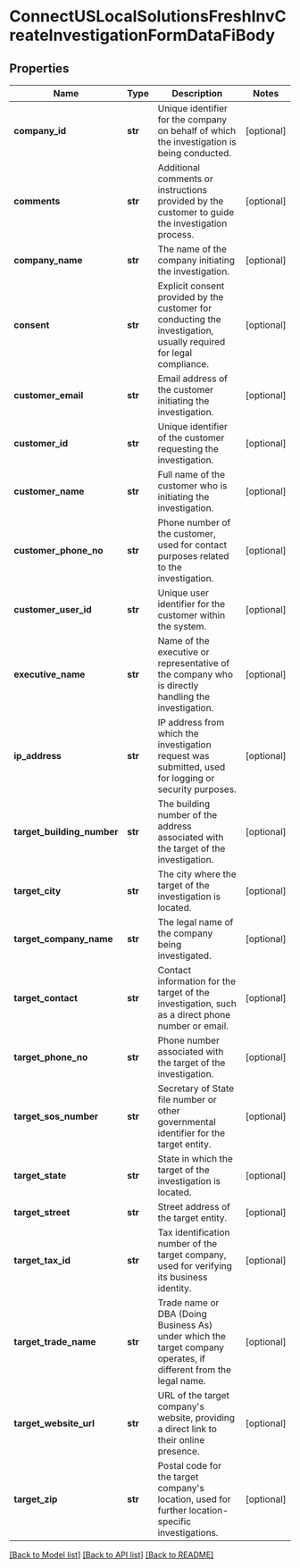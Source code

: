 # ConnectUSLocalSolutionsFreshInvCreateInvestigationFormDataFiBody

## Properties
Name | Type | Description | Notes
------------ | ------------- | ------------- | -------------
**company_id** | **str** | Unique identifier for the company on behalf of which the investigation is being conducted. | [optional] 
**comments** | **str** | Additional comments or instructions provided by the customer to guide the investigation process. | [optional] 
**company_name** | **str** | The name of the company initiating the investigation. | [optional] 
**consent** | **str** | Explicit consent provided by the customer for conducting the investigation, usually required for legal compliance. | [optional] 
**customer_email** | **str** | Email address of the customer initiating the investigation. | [optional] 
**customer_id** | **str** | Unique identifier of the customer requesting the investigation. | [optional] 
**customer_name** | **str** | Full name of the customer who is initiating the investigation. | [optional] 
**customer_phone_no** | **str** | Phone number of the customer, used for contact purposes related to the investigation. | [optional] 
**customer_user_id** | **str** | Unique user identifier for the customer within the system. | [optional] 
**executive_name** | **str** | Name of the executive or representative of the company who is directly handling the investigation. | [optional] 
**ip_address** | **str** | IP address from which the investigation request was submitted, used for logging or security purposes. | [optional] 
**target_building_number** | **str** | The building number of the address associated with the target of the investigation. | [optional] 
**target_city** | **str** | The city where the target of the investigation is located. | [optional] 
**target_company_name** | **str** | The legal name of the company being investigated. | [optional] 
**target_contact** | **str** | Contact information for the target of the investigation, such as a direct phone number or email. | [optional] 
**target_phone_no** | **str** | Phone number associated with the target of the investigation. | [optional] 
**target_sos_number** | **str** | Secretary of State file number or other governmental identifier for the target entity. | [optional] 
**target_state** | **str** | State in which the target of the investigation is located. | [optional] 
**target_street** | **str** | Street address of the target entity. | [optional] 
**target_tax_id** | **str** | Tax identification number of the target company, used for verifying its business identity. | [optional] 
**target_trade_name** | **str** | Trade name or DBA (Doing Business As) under which the target company operates, if different from the legal name. | [optional] 
**target_website_url** | **str** | URL of the target company&#x27;s website, providing a direct link to their online presence. | [optional] 
**target_zip** | **str** | Postal code for the target company&#x27;s location, used for further location-specific investigations. | [optional] 

[[Back to Model list]](../README.md#documentation-for-models) [[Back to API list]](../README.md#documentation-for-api-endpoints) [[Back to README]](../README.md)

